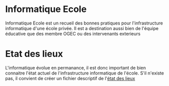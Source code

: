 # Informatique Ecole #
Informatique Ecole est un recueil des bonnes pratiques pour l'infrastructure informatique d'une école privée. Il est a destination aussi bien de l'équipe éducative que des membre OGEC ou des intervenants exterieurs
# Etat des lieux #
L'informatique évolue en permanance, il est donc important de bien connaitre l'état actuel de l'infrastructure informatique de l'école. S'il n'existe pas, il convient de créer un fichier descriptif de l'[état des lieux](etat_des_lieux.md)